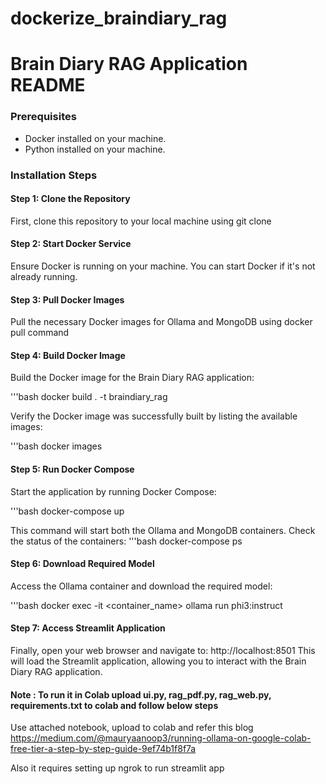 # dockerize_braindiary_rag

# Brain Diary RAG Application README


### Prerequisites

- Docker installed on your machine.
- Python installed on your machine.

### Installation Steps

#### Step 1: Clone the Repository

First, clone this repository to your local machine using git clone

#### Step 2: Start Docker Service

Ensure Docker is running on your machine. You can start Docker if it's not already running.

#### Step 3: Pull Docker Images

Pull the necessary Docker images for Ollama and MongoDB using docker pull command


#### Step 4: Build Docker Image

Build the Docker image for the Brain Diary RAG application:

'''bash 
docker build . -t braindiary_rag

Verify the Docker image was successfully built by listing the available images:

'''bash 
docker images


#### Step 5: Run Docker Compose

Start the application by running Docker Compose:

'''bash
docker-compose up


This command will start both the Ollama and MongoDB containers.
Check the status of the containers:
'''bash 
docker-compose ps


#### Step 6: Download Required Model

Access the Ollama container and download the required model:

'''bash 
docker exec -it <container_name> ollama run phi3:instruct

#### Step 7: Access Streamlit Application

Finally, open your web browser and navigate to:
http://localhost:8501
This will load the Streamlit application, allowing you to interact with the Brain Diary RAG application.


#### Note : To run it in Colab upload ui.py, rag_pdf.py, rag_web.py, requirements.txt to colab and follow below steps 

 Use attached notebook, upload to colab and refer this blog https://medium.com/@mauryaanoop3/running-ollama-on-google-colab-free-tier-a-step-by-step-guide-9ef74b1f8f7a

Also it requires setting up ngrok to run streamlit app






